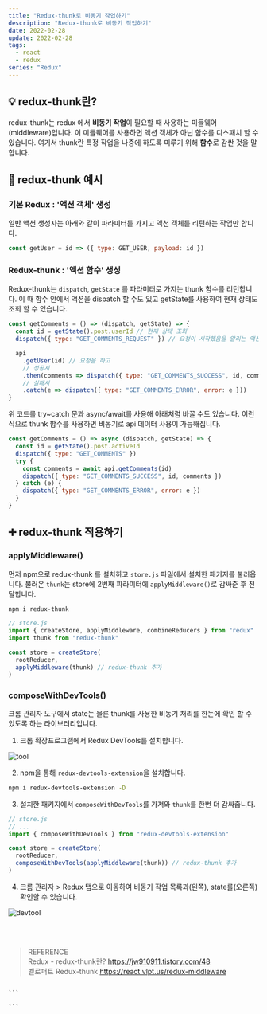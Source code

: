 ```yaml
---
title: "Redux-thunk로 비동기 작업하기"
description: "Redux-thunk로 비동기 작업하기"
date: 2022-02-28
update: 2022-02-28
tags:
  - react
  - redux
series: "Redux"
---
```


## 💡 redux-thunk란?

redux-thunk는 redux 에서 **비동기 작업**이 필요할 때 사용하는 미들웨어(middleware)입니다. 이 미들웨어를 사용하면 액션 객체가 아닌 함수를 디스패치 할 수 있습니다. 여기서 thunk란 특정 작업을 나중에 하도록 미루기 위해 **함수**로 감싼 것을 말합니다.

## 📝 redux-thunk 예시

### 기본 Redux : '액션 객체' 생성

일반 액션 생성자는 아래와 같이 파라미터를 가지고 액션 객체를 리턴하는 작업만 합니다.

```js
const getUser = id => ({ type: GET_USER, payload: id })
```

### Redux-thunk : '액션 함수' 생성

Redux-thunk는 `dispatch`, `getState` 를 파라미터로 가지는 thunk 함수를 리턴합니다. 이 때 함수 안에서 액션을 dispatch 할 수도 있고 getState를 사용하여 현재 상태도 조회 할 수 있습니다.

```js
const getComments = () => (dispatch, getState) => {
  const id = getState().post.userId // 현재 상태 조회
  dispatch({ type: "GET_COMMENTS_REQUEST" }) // 요청이 시작했음을 알리는 액션

  api
    .getUser(id) // 요청을 하고
    // 성공시
    .then(comments => dispatch({ type: "GET_COMMENTS_SUCCESS", id, comments }))
    // 실패시
    .catch(e => dispatch({ type: "GET_COMMENTS_ERROR", error: e }))
}
```

위 코드를 try~catch 문과 async/await를 사용해 아래처럼 바꿀 수도 있습니다. 이런식으로 thunk 함수를 사용하면 비동기로 api 데이터 사용이 가능해집니다.

```js
const getComments = () => async (dispatch, getState) => {
  const id = getState().post.activeId
  dispatch({ type: "GET_COMMENTS" })
  try {
    const comments = await api.getComments(id)
    dispatch({ type: "GET_COMMENTS_SUCCESS", id, comments })
  } catch (e) {
    dispatch({ type: "GET_COMMENTS_ERROR", error: e })
  }
}
```

## ➕ redux-thunk 적용하기

### applyMiddleware()

먼저 npm으로 redux-thunk 를 설치하고 `store.js` 파일에서 설치한 패키지를 불러옵니다. 불러온 `thunk`는 store에 2번째 파라미터에 `applyMiddleware()`로 감싸준 후 전달합니다.

```bash
npm i redux-thunk
```

```js
// store.js
import { createStore, applyMiddleware, combineReducers } from "redux"
import thunk from "redux-thunk"

const store = createStore(
  rootReducer,
  applyMiddleware(thunk) // redux-thunk 추가
)
```

### composeWithDevTools()

크롬 관리자 도구에서 state는 물론 thunk를 사용한 비동기 처리를 한눈에 확인 할 수 있도록 하는 라이브러리입니다.

1. 크롬 확장프로그램에서 Redux DevTools를 설치합니다.

![tool](https://user-images.githubusercontent.com/68415905/164023530-d5a9a68d-785e-4e82-a7e6-fd819be755b5.JPG)

2. npm을 통해 `redux-devtools-extension`을 설치합니다.

```bash
npm i redux-devtools-extension -D
```

3. 설치한 패키지에서 `composeWithDevTools`를 가져와 `thunk`를 한번 더 감싸줍니다.

```js
// store.js
// ...
import { composeWithDevTools } from "redux-devtools-extension"

const store = createStore(
  rootReducer,
  composeWithDevTools(applyMiddleware(thunk)) // redux-thunk 추가
)
```

4. 크롬 관리자 > Redux 탭으로 이동하여 비동기 작업 목록과(왼쪽), state를(오른쪽) 확인할 수 있습니다.

![devtool](https://user-images.githubusercontent.com/68415905/164022332-1bc68f8e-7696-464b-a399-d55baa79907b.JPG)

<br />
<br />

> REFERENCE<br />Redux - redux-thunk란? https://jw910911.tistory.com/48<br/>벨로퍼트 Redux-thunk https://react.vlpt.us/redux-middleware

````

```

```
````
